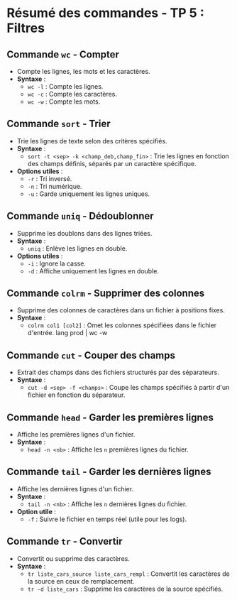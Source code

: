 # Résumé des commandes - TP 5 : Filtres

## Commande `wc` - Compter
- Compte les lignes, les mots et les caractères.
- **Syntaxe** :
  - `wc -l` : Compte les lignes.
  - `wc -c` : Compte les caractères.
  - `wc -w` : Compte les mots.

## Commande `sort` - Trier
- Trie les lignes de texte selon des critères spécifiés.
- **Syntaxe** :
  - `sort -t <sep> -k <champ_deb,champ_fin>` : Trie les lignes en fonction des champs définis, séparés par un caractère spécifique.
- **Options utiles** :
  - `-r` : Tri inversé.
  - `-n` : Tri numérique.
  - `-u` : Garde uniquement les lignes uniques.

## Commande `uniq` - Dédoublonner
- Supprime les doublons dans des lignes triées.
- **Syntaxe** :
  - `uniq` : Enlève les lignes en double.
- **Options utiles** :
  - `-i` : Ignore la casse.
  - `-d` : Affiche uniquement les lignes en double.

## Commande `colrm` - Supprimer des colonnes
- Supprime des colonnes de caractères dans un fichier à positions fixes.
- **Syntaxe** :
  - `colrm col1 [col2]` : Omet les colonnes spécifiées dans le fichier d'entrée.
lang prod | wc -w

## Commande `cut` - Couper des champs
- Extrait des champs dans des fichiers structurés par des séparateurs.
- **Syntaxe** :
  - `cut -d <sep> -f <champs>` : Coupe les champs spécifiés à partir d'un fichier en fonction du séparateur.

## Commande `head` - Garder les premières lignes
- Affiche les premières lignes d'un fichier.
- **Syntaxe** :
  - `head -n <nb>` : Affiche les `n` premières lignes du fichier.

## Commande `tail` - Garder les dernières lignes
- Affiche les dernières lignes d'un fichier.
- **Syntaxe** :
  - `tail -n <nb>` : Affiche les `n` dernières lignes du fichier.
- **Option utile** :
  - `-f` : Suivre le fichier en temps réel (utile pour les logs).

## Commande `tr` - Convertir
- Convertit ou supprime des caractères.
- **Syntaxe** :
  - `tr liste_cars_source liste_cars_rempl` : Convertit les caractères de la source en ceux de remplacement.
  - `tr -d liste_cars` : Supprime les caractères de la source spécifiés.

